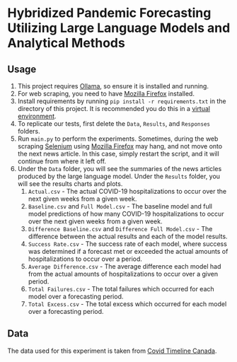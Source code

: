 # Hybridized Pandemic Forecasting Utilizing Large Language Models and Analytical Methods

## Usage

1. This project requires [Ollama](https://ollama.com "Ollama"), so ensure it is installed and running.
2. For web scraping, you need to have [Mozilla Firefox](https://www.mozilla.org/en-CA/firefox "Mozilla Firefox") installed.
3. Install requirements by running ``pip install -r requirements.txt`` in the directory of this project. It is recommended you do this in a [virtual environment](https://docs.python.org/3/tutorial/venv.html "Python Virtual Environments and Packages").
4. To replicate our tests, first delete the ``Data``, ``Results``, and ``Responses`` folders.
5. Run ``main.py`` to perform the experiments. Sometimes, during the web scraping [Selenium](https://www.selenium.dev "Selenium") using [Mozilla Firefox](https://www.mozilla.org/en-CA/firefox "Mozilla Firefox") may hang, and not move onto the next news article. In this case, simply restart the script, and it will continue from where it left off.
6. Under the ``Data`` folder, you will see the summaries of the news articles produced by the large language model. Under the ``Results`` folder, you will see the results charts and plots.
   1. ``Actual.csv`` - The actual COVID-19 hospitalizations to occur over the next given weeks from a given week.
   2. ``Baseline.csv`` and ``Full Model.csv`` - The baseline model and full model predictions of how many COVID-19 hospitalizations to occur over the next given weeks from a given week.
   3. ``Difference Baseline.csv`` and ``Difference Full Model.csv`` - The difference between the actual results and each of the model results.
   4. ``Success Rate.csv`` - The success rate of each model, where success was determined if a forecast met or exceeded the actual amounts of hospitalizations to occur over a period.
   5. ``Average Difference.csv`` - The average difference each model had from the actual amounts of hospitalizations to occur over a given period.
   6. ``Total Failures.csv`` - The total failures which occurred for each model over a forecasting period.
   7. ``Total Excess.csv`` - The total excess which occurred for each model over a forecasting period.

## Data

The data used for this experiment is taken from [Covid Timeline Canada](https://github.com/ccodwg/CovidTimelineCanada/blob/main/data/pt/hosp_admissions_pt.csv "Covid Timeline Canada GitHub").